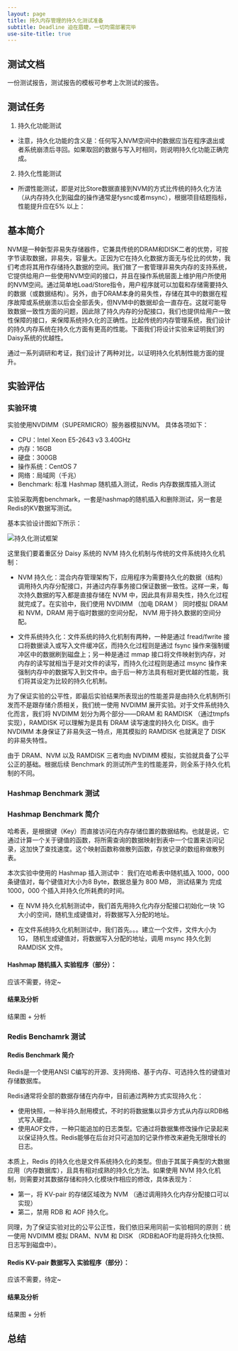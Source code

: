 ```yaml
---
layout: page
title: 持久内存管理的持久化测试准备
subtitle: Deadline 迫在眉睫，一切均需部署完毕
use-site-title: true
---
```


## 测试文档

一份测试报告，测试报告的模板可参考上次测试的报告。

## 测试任务

1. 持久化功能测试
 - 注意，持久化功能的含义是：任何写入NVM空间中的数据应当在程序退出或者系统崩溃后寻回。如果取回的数据与写入时相同，则说明持久化功能正确完成。

2. 持久化性能测试
 - 所谓性能测试，即是对比Store数据直接到NVM的方式比传统的持久化方法（从内存持久化到磁盘的操作通常是fysnc或者msync），根据项目结题指标，性能提升应在5% 以上：
 

## 基本简介

NVM是一种新型非易失存储器件，它兼具传统的DRAM和DISK二者的优势，可按字节读取数据，非易失，容量大。正因为它在持久化数据方面无与伦比的优势，我们考虑将其用作存储持久数据的空间。我们做了一套管理非易失内存的支持系统，它提供给用户一些使用NVM空间的接口，并且在操作系统层面上维护用户所使用的NVM空间。通过简单地Load/Store指令，用户程序就可以加载和存储需要持久的数据（或数据结构）。另外，由于DRAM本身的易失性，存储在其中的数据在程序故障或系统崩溃以后会全部丢失，但NVM中的数据却会一直存在。这就可能导致数据一致性方面的问题，因此除了持久内存的分配接口，我们也提供给用户一致性保障的接口，来保障系统持久化的正确性。比起传统的内存管理系统，我们设计的持久内存系统在持久化方面有更高的性能。下面我们将设计实验来证明我们的Daisy系统的优越性。

通过一系列调研和考证，我们设计了两种对比，以证明持久化机制性能方面的提升。

## 实验评估

### 实验环境

实验使用NVDIMM（SUPERMICRO）服务器模拟NVM。
具体各项如下：
- CPU：Intel Xeon E5-2643 v3 3.40GHz 
- 内存：16GB
- 硬盘：300GB
- 操作系统：CentOS 7
- 网络：局域网（千兆）
- Benchmark: 标准 Hashmap 随机插入测试，Redis 内存数据库插入测试

实验采取两套benchmark，一套是hashmap的随机插入和删除测试，另一套是Redis的KV数据写测试。

基本实验设计图如下所示：

![持久化测试框架](http://kaixinhuang.com/DDST-NVM/img/MM-exp-design.png)

这里我们要着重区分 Daisy 系统的 NVM 持久化机制与传统的文件系统持久化机制：
- NVM 持久化：混合内存管理架构下，应用程序为需要持久化的数据（结构）调用持久内存分配接口，并通过内存事务接口保证数据一致性。这样一来，每次持久数据的写入都是直接存储在 NVM 中，因此具有非易失性，持久化过程就完成了。在实验中，我们使用 NVDIMM （加电 DRAM ） 同时模拟 DRAM 和 NVM，DRAM 用于临时数据的空间分配， NVM 用于持久数据的空间分配。

- 文件系统持久化：文件系统的持久化机制有两种，一种是通过 fread/fwrite 接口将数据读入或写入文件缓冲区，而持久化过程则是通过 fsync 操作来强制缓冲区中的数据刷到磁盘上；另一种是通过 mmap 接口将文件映射到内存，对内存的读写就相当于是对文件的读写，而持久化过程则是通过 msync 操作来强制内存中的数据写入到文件中。由于后一种方法具有相对更优越的性能，我们将其设定为比较的持久化机制。

为了保证实验的公平性，即最后实验结果所表现出的性能差异是由持久化机制所引发而不是跟存储介质相关，我们统一使用 NVDIMM 展开实验。对于文件系统持久化而言，我们将 NVDIMM 划分为两个部分——DRAM 和 RAMDISK （通过tmpfs实现），RAMDISK 可以理解为是具有 DRAM 读写速度的持久化 DISK。由于 NVDIMM 本身保证了非易失这一特点，用其模拟的 RAMDISK 也就满足了 DISK 的非易失特性。

由于 DRAM、NVM 以及 RAMDISK 三者均由 NVDIMM 模拟，实验就具备了公平公正的基础。根据后续 Benchmark 的测试所产生的性能差异，则全系于持久化机制的不同。

### Hashmap Benchmark 测试

### Hashmap Benchmark 简介

哈希表，是根据键（Key）而直接访问在内存存储位置的数据结构。也就是说，它通过计算一个关于键值的函数，将所需查询的数据映射到表中一个位置来访问记录，这加快了查找速度。这个映射函数称做散列函数，存放记录的数组称做散列表。

本次实验中使用的 Hashmap 插入测试中： 我们在哈希表中随机插入 1000，000 条键值对，每个键值对大小为8 Byte，数据总量为 800 MB， 测试结果为 完成 1000，000 个插入并持久化所耗费的时间。

- 在 NVM 持久化机制测试中，我们首先用持久化内存分配接口初始化一块 1G 大小的空间，随机生成键值对，将数据写入分配的地址。

- 在文件系统持久化机制测试中，我们首先。。。建立一个文件，文件大小为 1G， 随机生成键值对，将数据写入分配的地址，调用 msync 持久化到 RAMDISK 文件。


#### Hashmap 随机插入 实验程序（部分）：

应该不需要，待定~


#### 结果及分析

结果图 + 分析


### Redis Benchamrk 测试

#### Redis Benchmark 简介

Redis是一个使用ANSI C编写的开源、支持网络、基于内存、可选持久性的键值对存储数据库。

Redis通常将全部的数据存储在内存中，目前通过两种方式实现持久化：
- 使用快照，一种半持久耐用模式，不时的将数据集以异步方式从内存以RDB格式写入硬盘。
- 使用AOF文件，一种只能追加的日志类型。它通过将数据集修改操作记录起来以保证持久性。Redis能够在后台对只可追加的记录作修改来避免无限增长的日志。

本质上，Redis 的持久化也是文件系统持久化的类型。但由于其属于典型的大数据应用（内存数据库），且具有相对成熟的持久化方法。如果使用 NVM 持久化机制，则需要对其数据存储和持久化模块作相应的修改，具体表现为：
- 第一，将 KV-pair 的存储区域改为 NVM （通过调用持久化内存分配接口可以实现）
- 第二，禁用 RDB 和 AOF 持久化。

同理，为了保证实验对比的公平公正性，我们依旧采用同前一实验相同的原则：统一使用 NVDIMM 模拟 DRAM、NVM 和 DISK （RDB和AOF均是将持久化快照、日志写到磁盘中）。

#### Redis KV-pair 数据写入 实验程序（部分）：

应该不需要，待定~

#### 结果及分析

结果图 + 分析






## 总结



